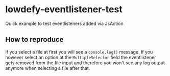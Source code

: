 # lowdefy-eventlistener-test
Quick example to test eventlisteners added via JsAction

## How to reproduce
If you select a file at first you will see a ```console.log()``` message. If you however select an option at the ```MultipleSelector``` field 
the eventlistener gets removed from the file input and therefore you won't see any log output anymore when selecting a file after that.
